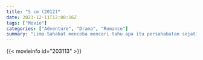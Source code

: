 ```yaml
---
title: "5 cm (2012)"
date: 2023-12-11T12:08:16Z
tags: ["Movie"]
categories: ["Adventure", "Drama", "Romance"]
summary: "Lima Sahabat mencoba mencari tahu apa itu persahabatan sejati dengan mendaki Gunung Semeru, puncak tertinggi di Pulau Jawa."
---
```


<mux-player stream-type="on-demand"
src="https://kp3d-my.sharepoint.com/personal/ryoo_kp3d_onmicrosoft_com/_layouts/15/download.aspx?share=ETZ26I7LRwhJt0mgdBpPaAoBzG4aNBLLqKahwcE34Vxvvg" prefer-playback="mse" controls>

</mux-player>


{{< movieinfo id="203113" >}}

<script src="https://cdn.jsdelivr.net/npm/@mux/mux-player"></script>

 <script type="application/ld+json ">
{
"@context": "https://schema.org/",
"@type": "VideoObject",
"name": "5 cm (2012)",
"contentUrl": "https://stream.mux.com/dlCn602UAZHfg7T9I00Nuc02hn8dKiD3dSHlvLmZUyTGpk.m3u8",
"thumbnailUrl": "https://www.themoviedb.org/t/p/original/9rFFCia3wCpCFnymu94xTMho9Mu.jpg?width=314&fit_mode=preserve&time=25",
"uploadDate": "2023-12-11T12:08:16Z",
}

</script>

